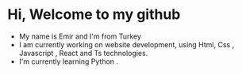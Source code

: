 #  Hi, Welcome to my github
-  My name is Emir and I'm from Turkey
-  I am currently working on website development, using Html, Css , Javascript , React and Ts  technologies.
-  I'm currently learning Python . 
